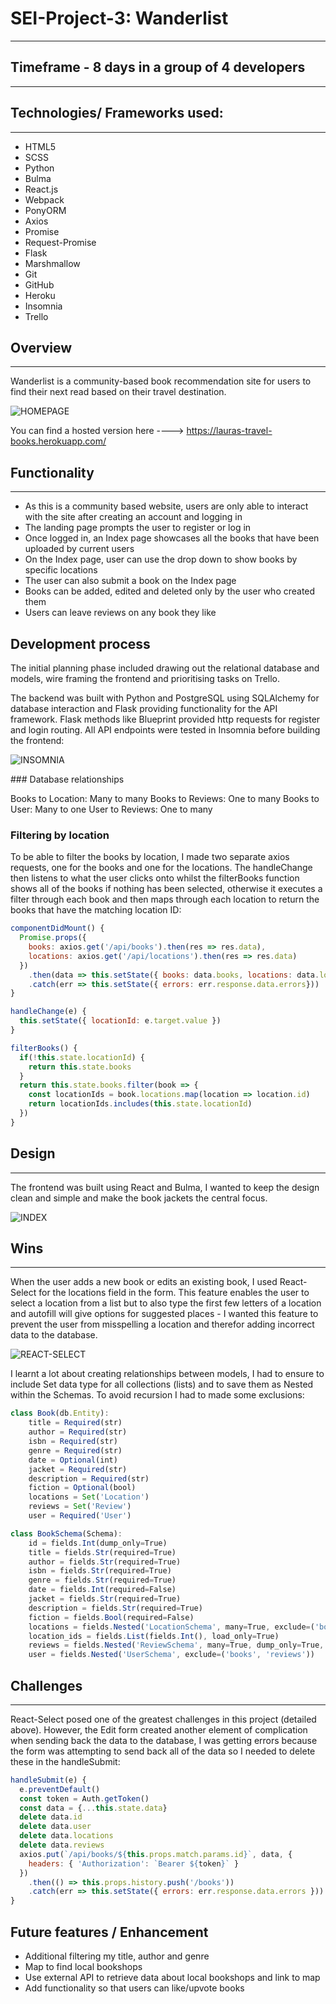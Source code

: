 # SEI-Project-3: Wanderlist
---

## Timeframe - 8 days in a group of 4 developers
***

## Technologies/ Frameworks used:
***
* HTML5
* SCSS
* Python
* Bulma
* React.js
* Webpack
* PonyORM
* Axios
* Promise
* Request-Promise
* Flask
* Marshmallow
* Git
* GitHub
* Heroku
* Insomnia
* Trello

## Overview
***
Wanderlist is a community-based book recommendation site for users to find their next read based on their travel destination.

![HOMEPAGE](https://user-images.githubusercontent.com/38182323/59762521-5412af00-928f-11e9-9696-80e039e2dfcc.png)

You can find a hosted version here ----> https://lauras-travel-books.herokuapp.com/

## Functionality
****

* As this is a community based website, users are only able to interact with the site after creating an account and logging in
* The landing page prompts the user to register or log in
* Once logged in, an Index page showcases all the books that have been uploaded by current users
* On the Index page, user can use the drop down to show books by specific locations
* The user can also submit a book on the Index page
* Books can be added, edited and deleted only by the user who created them
* Users can leave reviews on any book they like

## Development process

The initial planning phase included drawing out the relational database and models, wire framing the frontend and prioritising tasks on Trello.  

The backend was built with Python and PostgreSQL using SQLAlchemy for database interaction and Flask providing functionality for the API framework. Flask methods like Blueprint provided http requests for register and login routing. All API endpoints were tested in Insomnia before building the frontend:

![INSOMNIA](https://user-images.githubusercontent.com/38182323/59762353-00a06100-928f-11e9-8719-a80678fa4fb7.png)

### Database relationships

Books to Location: Many to many
Books to Reviews: One to many
Books to User: Many to one
User to Reviews: One to many

### Filtering by location

To be able to filter the books by location, I made two separate axios requests, one for the books and one for the locations. The handleChange then listens to what the user clicks onto whilst the filterBooks function shows all of the books if nothing has been selected, otherwise it executes a filter through each book and then maps through each location to return the books that have the matching location ID:

```javascript
componentDidMount() {
  Promise.props({
    books: axios.get('/api/books').then(res => res.data),
    locations: axios.get('/api/locations').then(res => res.data)
  })
    .then(data => this.setState({ books: data.books, locations: data.locations, reviews: data.reviews }))
    .catch(err => this.setState({ errors: err.response.data.errors}))
}

handleChange(e) {
  this.setState({ locationId: e.target.value })
}

filterBooks() {
  if(!this.state.locationId) {
    return this.state.books
  }
  return this.state.books.filter(book => {
    const locationIds = book.locations.map(location => location.id)
    return locationIds.includes(this.state.locationId)
  })
}
```

## Design
***

The frontend was built using React and Bulma, I wanted to keep the design clean and simple and make the book jackets the central focus.

![INDEX](https://user-images.githubusercontent.com/38182323/59762320-ec5c6400-928e-11e9-8e4e-7c1dfc631ed5.png)

## Wins
***

When the user adds a new book or edits an existing book, I used React-Select for the locations field in the form. This feature enables the user to select a location from a list but to also type the first few letters of a location and autofill will give options for suggested places - I wanted this feature to prevent the user from misspelling a location and therefor adding incorrect data to the database.

![REACT-SELECT](https://user-images.githubusercontent.com/38182323/59762617-86241100-928f-11e9-8312-5283f9e822e6.png)

I learnt a lot about creating relationships between models, I had to ensure to include Set data type for all collections (lists) and to save them as Nested within the Schemas. To avoid recursion I had to made some exclusions:

```javascript
class Book(db.Entity):
    title = Required(str)
    author = Required(str)
    isbn = Required(str)
    genre = Required(str)
    date = Optional(int)
    jacket = Required(str)
    description = Required(str)
    fiction = Optional(bool)
    locations = Set('Location')
    reviews = Set('Review')
    user = Required('User')

class BookSchema(Schema):
    id = fields.Int(dump_only=True)
    title = fields.Str(required=True)
    author = fields.Str(required=True)
    isbn = fields.Str(required=True)
    genre = fields.Str(required=True)
    date = fields.Int(required=False)
    jacket = fields.Str(required=True)
    description = fields.Str(required=True)
    fiction = fields.Bool(required=False)
    locations = fields.Nested('LocationSchema', many=True, exclude=('books', ), dump_only=True)
    location_ids = fields.List(fields.Int(), load_only=True)
    reviews = fields.Nested('ReviewSchema', many=True, dump_only=True, exclude=('book', ))
    user = fields.Nested('UserSchema', exclude=('books', 'reviews'))
```

## Challenges
***

React-Select posed one of the greatest challenges in this project (detailed above). However, the Edit form created another element of complication when sending back the data to the database, I was getting errors because the form was attempting to send back all of the data so I needed to delete these in the handleSubmit:   

```javascript
handleSubmit(e) {
  e.preventDefault()
  const token = Auth.getToken()
  const data = {...this.state.data}
  delete data.id
  delete data.user
  delete data.locations
  delete data.reviews
  axios.put(`/api/books/${this.props.match.params.id}`, data, {
    headers: { 'Authorization': `Bearer ${token}` }
  })
    .then(() => this.props.history.push('/books'))
    .catch(err => this.setState({ errors: err.response.data.errors }))
}
```

## Future features / Enhancement

* Additional filtering my title, author and genre
* Map to find local bookshops
* Use external API to retrieve data about local bookshops and link to map
* Add functionality so that users can like/upvote books
